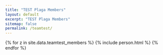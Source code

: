 ```yaml
---
title: "TEST Plaga Members"
layout: default
excerpt: "TEST Plaga Members"
sitemap: false
permalink: /teamtest/
---
```


{% for z in site.data.teamtest_members %} {% include person.html %} {% endfor %}
